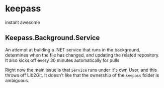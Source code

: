 # keepass
instant awesome

## Keepass.Background.Service

An attempt at building a .NET service that runs in the background, determines when the file has changed, and updating the related repository.
It also kicks off every 30 minutes automatically for pulls

Right now the main issue is that `Service` runs under it's own User, and this throws off Lib2Git. It doesn't like that the ownership of the `keepass` folder is ambiguous.